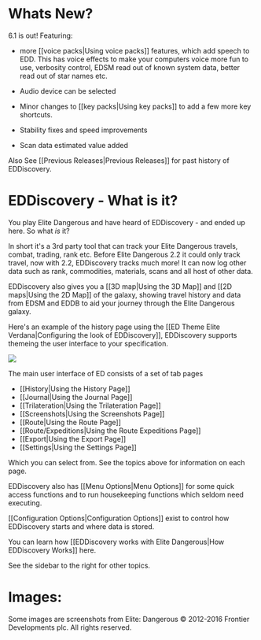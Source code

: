 # Whats New?

6.1 is out! Featuring:

* more [[voice packs|Using voice packs]] features, which add speech to EDD. This has voice effects to make your computers voice more fun to use, verbosity control, EDSM read out of known system data, better read out of star names etc.

* Audio device can be selected

* Minor changes to [[key packs|Using key packs]] to add a few more key shortcuts.

* Stability fixes and speed improvements

* Scan data estimated value added

Also See [[Previous Releases|Previous Releases]] for past history of EDDiscovery.

# EDDiscovery - What is it?

You play Elite Dangerous and have heard of EDDiscovery - and ended up here.  So what _is_ it?  
  
In short it's a 3rd party tool that can track your Elite Dangerous travels, combat, trading, rank etc. Before Elite Dangerous 2.2 it could only track travel, now with 2.2, EDDiscovery tracks much more! It can now log other data such as rank, commodities, materials, scans and all host of other data.

EDDiscovery also gives you a [[3D map|Using the 3D Map]] and [[2D maps|Using the 2D Map]] of the galaxy, showing travel history and data from EDSM and EDDB to aid your journey through the Elite Dangerous galaxy.

Here's an example of the history page using the [[ED Theme Elite Verdana|Configuring the look of EDDiscovery]], EDDiscovery supports themeing the user interface to your specification.

![](http://i.imgur.com/gAxIRN8.png)

The main user interface of ED consists of a set of tab pages

* [[History|Using the History Page]]
* [[Journal|Using the Journal Page]]
* [[Trilateration|Using the Trilateration Page]]
* [[Screenshots|Using the Screenshots Page]]
* [[Route|Using the Route Page]]
* [[Route/Expeditions|Using the Route Expeditions Page]]
* [[Export|Using the Export Page]]
* [[Settings|Using the Settings Page]]

Which you can select from. See the topics above for information on each page.

EDDiscovery also has [[Menu Options|Menu Options]] for some quick access functions and to run housekeeping functions which seldom need executing.

[[Configuration Options|Configuration Options]] exist to control how EDDiscovery starts and where data is stored.

You can learn how [[EDDiscovery works with Elite Dangerous|How EDDiscovery Works]] here.

See the sidebar to the right for other topics.

# Images:
Some images are screenshots from Elite: Dangerous © 2012-2016 Frontier Developments plc. All rights reserved.